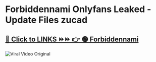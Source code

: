 
 # Forbiddennami Onlyfans Leaked - Update Files zucad

## <h2><a href="https://clipsfans.com/Forbiddennami&ref=git">🔗 Click to LINKS ⏩⏩ 👉 🟢 Forbiddennami </a></h2>

<a href="https://clipsfans.com/Forbiddennami&ref=git" rel="nofollow" data-target="animated-image.originalLink"><img src="https://i.ibb.co.com/xMMVF88/686577567.gif" alt="Viral Video Original" style="max-width: 100%; display: inline-block;" data-target="animated-image.originalImage"></a>

